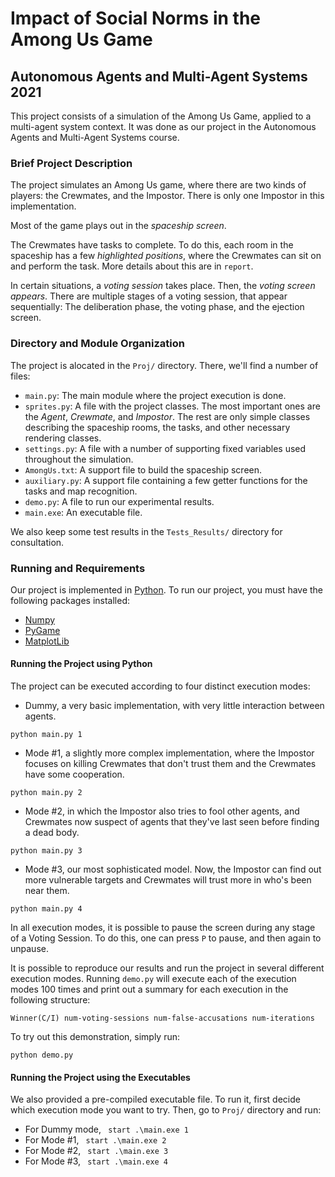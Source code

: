 # Impact of Social Norms in the Among Us Game

## Autonomous Agents and Multi-Agent Systems 2021

This project consists of a simulation of the Among Us Game, applied to a multi-agent system context. It was done as our project in the Autonomous Agents and Multi-Agent Systems course.

### Brief Project Description
The project simulates an Among Us game, where there are two kinds of players: the Crewmates, and the Impostor. There is only one Impostor in this implementation.

Most of the game plays out in the _spaceship screen_.

The Crewmates have tasks to complete. To do this, each room in the spaceship has a few _highlighted positions_, where the Crewmates can sit on and perform the task. More details about this are in  `report`. 

In certain situations, a _voting session_ takes place. Then, the _voting screen appears_. There are multiple stages of a voting session, that appear sequentially: The deliberation phase, the voting phase, and the ejection screen.

### Directory and Module Organization
The project is alocated in the `Proj/` directory. There, we'll find a number of files:
* `main.py`: The main module where the project execution is done. 
* `sprites.py`: A file with the project classes. The most important ones are the _Agent_, _Crewmate_, and _Impostor_. The rest are only simple classes describing the spaceship rooms, the tasks, and other necessary rendering classes.
* `settings.py`: A file with a number of supporting fixed variables used throughout the simulation.
* `AmongUs.txt`: A support file to build the spaceship screen.
* `auxiliary.py`: A support file containing a few getter functions for the tasks and map recognition.
* `demo.py`: A file to run our experimental results.
* `main.exe`: An executable file.

We also keep some test results in the `Tests_Results/` directory for consultation. 

### Running and Requirements
Our project is implemented in [Python](https://www.python.org/downloads/). To run our project, you must have the following packages installed:
* [Numpy](https://numpy.org/install/)
* [PyGame](https://www.pygame.org/wiki/GettingStarted)
* [MatplotLib](https://matplotlib.org/stable/users/installing.html)

#### Running the Project using Python
The project can be executed according to four distinct execution modes:
* Dummy, a very basic implementation, with very little interaction between agents. 
```
python main.py 1
```
* Mode #1, a slightly more complex implementation, where the Impostor focuses on killing Crewmates that don't trust them and the Crewmates have some cooperation.
```
python main.py 2
```
* Mode #2, in which the Impostor also tries to fool other agents, and Crewmates now suspect of agents that they've last seen before finding a dead body.
```
python main.py 3
```

* Mode #3, our most sophisticated model. Now, the Impostor can find out more vulnerable targets and Crewmates will trust more in who's been near them.
```
python main.py 4
```
In all execution modes, it is possible to pause the screen during any stage of a Voting Session. To do this, one can press `P` to pause, and then again to unpause.

It is possible to reproduce our results and run the project in several different execution modes. Running `demo.py` will execute each of the execution modes 100 times and print out a summary for each execution in the following structure:
```
Winner(C/I) num-voting-sessions num-false-accusations num-iterations
```

To try out this demonstration, simply run:
```
python demo.py
```

#### Running the Project using the Executables
We also provided a pre-compiled executable file. To run it, first decide which execution mode you want to try. Then, go to `Proj/` directory and run:
* For Dummy mode, ` start .\main.exe 1`
* For Mode #1, ` start .\main.exe 2`
* For Mode #2, ` start .\main.exe 3`
* For Mode #3, ` start .\main.exe 4`
